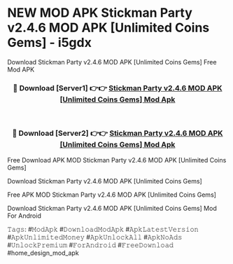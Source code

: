 # NEW MOD APK Stickman Party v2.4.6 MOD APK [Unlimited Coins Gems] - i5gdx
Download Stickman Party v2.4.6 MOD APK [Unlimited Coins Gems] Free Mod APK

<div align="center">
<h3>🔴 Download [Server1] 👉👉 <a href="https://apk-comot.site?title=Stickman_Party_v2.4.6_MOD_APK_[Unlimited_Coins_Gems]">Stickman Party v2.4.6 MOD APK [Unlimited Coins Gems] Mod Apk</a></h3><br>

<h3>🔴 Download [Server2] 👉👉 <a href="https://apk-comot.site?title=Stickman_Party_v2.4.6_MOD_APK_[Unlimited_Coins_Gems]">Stickman Party v2.4.6 MOD APK [Unlimited Coins Gems] Mod Apk</a></h3>
</div>


Free Download APK MOD Stickman Party v2.4.6 MOD APK [Unlimited Coins Gems]

Download Stickman Party v2.4.6 MOD APK [Unlimited Coins Gems] 

Free APK MOD Stickman Party v2.4.6 MOD APK [Unlimited Coins Gems] 

Download Stickman Party v2.4.6 MOD APK [Unlimited Coins Gems] Mod For Android

𝚃𝚊𝚐𝚜: #𝙼𝚘𝚍𝙰𝚙𝚔 #𝙳𝚘𝚠𝚗𝚕𝚘𝚊𝚍𝙼𝚘𝚍𝙰𝚙𝚔 #𝙰𝚙𝚔𝙻𝚊𝚝𝚎𝚜𝚝𝚅𝚎𝚛𝚜𝚒𝚘𝚗 #𝙰𝚙𝚔𝚄𝚗𝚕𝚒𝚖𝚒𝚝𝚎𝚍𝙼𝚘𝚗𝚎𝚢 #𝙰𝚙𝚔𝚄𝚗𝚕𝚘𝚌𝚔𝙰𝚕𝚕 #𝙰𝚙𝚔𝙽𝚘𝙰𝚍𝚜 #𝚄𝚗𝚕𝚘𝚌𝚔𝙿𝚛𝚎𝚖𝚒𝚞𝚖 #𝙵𝚘𝚛𝙰𝚗𝚍𝚛𝚘𝚒𝚍 #𝙵𝚛𝚎𝚎𝙳𝚘𝚠𝚗𝚕𝚘𝚊𝚍 #home_design_mod_apk